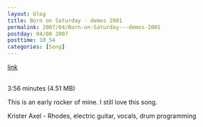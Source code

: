 ```yaml
---
layout: blog
title: Born on Saturday - demos 2001
permalink: 2007/04/Born-on-Saturday---demos-2001
postday: 04/08 2007
posttime: 10_54
categories: [Song]
---
```


<a href="http://kristeraxel.com/media/vault/01bornonsaturday.mp3">link</a>

<br />3:56 minutes (4.51 MB)<p>This is an early rocker of mine. I still love this song. </p>
<p>Krister Axel - Rhodes, electric guitar, vocals, drum programming</p>
